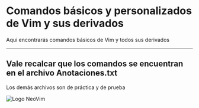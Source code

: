 # Comandos básicos y personalizados de Vim y sus derivados 

Aqui encontrarás comandos básicos de Vim y todos sus derivados

___

## Vale recalcar que los comandos se encuentran en el archivo Anotaciones.txt

Los demás archivos son de práctica y de prueba

![Logo NeoVim](https://upload.wikimedia.org/wikipedia/commons/thumb/4/4f/Neovim-logo.svg/1280px-Neovim-logo.svg.png)